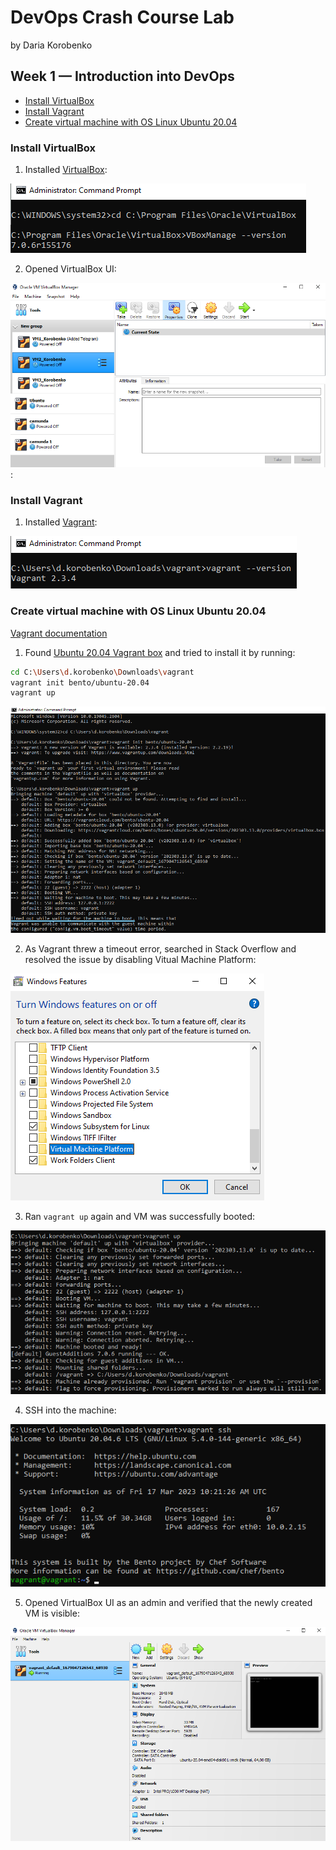 # DevOps Crash Course Lab

by Daria Korobenko

## Week 1 — Introduction into DevOps

  + [Install VirtualBox](#install-virtualbox)
  + [Install Vagrant](#install-vagrant)
  + [Create virtual machine with OS Linux Ubuntu 20.04](#create-virtual-machine-with-os-linux-ubuntu-2004)
  
### Install VirtualBox

1. Installed [VirtualBox](https://www.virtualbox.org/wiki/Downloads):

![VirtualBox version](/docs/virtualbox_version.png)

2. Opened VirtualBox UI:

![VirtualBox UI](/docs/virtualbox.png):

### Install Vagrant

1. Installed [Vagrant](https://developer.hashicorp.com/vagrant/downloads):

![Vagrant version](/docs/vagrant_version.png)

### Create virtual machine with OS Linux Ubuntu 20.04

[Vagrant documentation](https://developer.hashicorp.com/vagrant/tutorials/getting-started/getting-started-index)

1. Found [Ubuntu 20.04 Vagrant box](https://app.vagrantup.com/bento/boxes/ubuntu-20.04) and tried to install it by running:
```sh
cd C:\Users\d.korobenko\Downloads\vagrant
vagrant init bento/ubuntu-20.04
vagrant up
```
![Vagrant Error](/docs/vagrant_error.png)

2. As Vagrant threw a timeout error, searched in Stack Overflow and resolved the issue by disabling Vitual Machine Platform:

![Windows Feature](/docs/disable_feature.png)

3. Ran `vagrant up` again and VM was successfully booted:

![Vagrant up](/docs/vagrant_up.png)

4. SSH into the machine:

![Vagrant SSH](/docs/vagrant_ssh.png)

5. Opened VirtualBox UI as an admin and verified that the newly created VM is visible:

![VM Running](/docs/vm_running.png)
